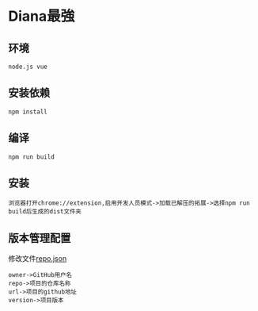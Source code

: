 # Diana最強

## 环境
```
node.js vue
```

## 安装依赖
```
npm install
```

## 编译
```
npm run build
```

## 安装
```
浏览器打开chrome://extension,启用开发人员模式->加载已解压的拓展->选择npm run build后生成的dist文件夹
```

## 版本管理配置
修改文件[repo.json](/public/repo.json)

```
owner->GitHub用户名
repo->项目的仓库名称
url->项目的github地址
version->项目版本 
```